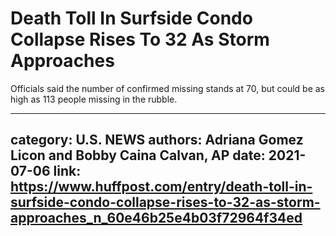 # Death Toll In Surfside Condo Collapse Rises To 32 As Storm Approaches

Officials said the number of confirmed missing stands at 70, but could be as high as 113 people missing in the rubble.

---
category: U.S. NEWS
authors: Adriana Gomez Licon and Bobby Caina Calvan, AP
date: 2021-07-06
link: https://www.huffpost.com/entry/death-toll-in-surfside-condo-collapse-rises-to-32-as-storm-approaches_n_60e46b25e4b03f72964f34ed
---
